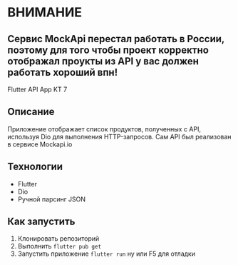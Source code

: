 # ВНИМАНИЕ 
## Сервис MockApi перестал работать в России, поэтому для того чтобы проект корректно отображал проукты из API у вас должен работать хороший впн!

Flutter API App KT 7
## Описание
Приложение отображает список продуктов, полученных с API, используя Dio для выполнения HTTP-запросов. Сам API был реализован в сервисе Mockapi.io

## Технологии
- Flutter
- Dio
- Ручной парсинг JSON

## Как запустить
1. Клонировать репозиторий
2. Выполнить `flutter pub get`
3. Запустить приложение `flutter run` ну или F5 для отладки



